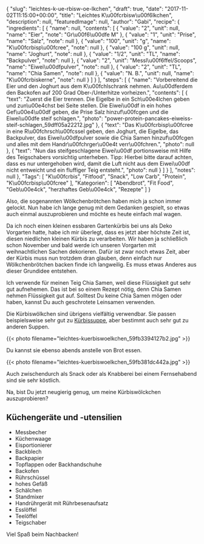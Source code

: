 {
    "slug": "leichtes-k-ue-rbisw-oe-lkchen",
    "draft": true,
    "date": "2017-11-02T11:15:00+00:00",
    "title": "Leichtes K\u00fcrbisw\u00f6lkchen",
    "description": null,
    "featuredImage": null,
    "author": "Gabi",
    "recipe": {
        "ingredients": [
            {
                "name": null,
                "contents": [
                    {
                        "value": "2",
                        "unit": null,
                        "name": "Eier",
                        "note": "Gr\u00f6\u00dfe M"
                    },
                    {
                        "value": "1",
                        "unit": "Prise",
                        "name": "Salz",
                        "note": null
                    },
                    {
                        "value": "100",
                        "unit": "g",
                        "name": "K\u00fcrbisp\u00fcree",
                        "note": null
                    },
                    {
                        "value": "100 g",
                        "unit": null,
                        "name": "Joghurt",
                        "note": null
                    },
                    {
                        "value": "1\/2",
                        "unit": "TL",
                        "name": "Backpulver",
                        "note": null
                    },
                    {
                        "value": "2",
                        "unit": "Messl\u00f6ffel\/Scoops",
                        "name": "Eiwei\u00dfpulver",
                        "note": null
                    },
                    {
                        "value": "2",
                        "unit": "TL",
                        "name": "Chia Samen",
                        "note": null
                    },
                    {
                        "value": "N. B.",
                        "unit": null,
                        "name": "K\u00fcrbiskerne",
                        "note": null
                    }
                ]
            }
        ],
        "steps": [
            {
                "name": "Vorbereitend die Eier und den Joghurt aus dem K\u00fchlschrank nehmen. Au\u00dferdem den Backofen auf 200 Grad Ober-\/Unterhitze vorheizen.",
                "contents": [
                    {
                        "text": "Zuerst die Eier trennen. Die Eigelbe in ein Sch\u00e4lchen geben und zun\u00e4chst bei Seite stellen. Die Eiwei\u00df in ein hohes Gef\u00e4\u00df geben, die Prise Salz hinzuf\u00fcgen und die Eiwei\u00dfe steif schlagen.",
                        "photo": "power-protein-pancakes-eiweiss-steif-schlagen_59dff05a22212.jpg"
                    },
                    {
                        "text": "Das K\u00fcrbisp\u00fcree in eine R\u00fchrsch\u00fcssel geben, den Joghurt, die Eigelbe, das Backpulver, das Eiwei\u00dfpulver sowie die Chia Samen hinzuf\u00fcgen und alles mit dem Handr\u00fchrger\u00e4t verr\u00fchren.",
                        "photo": null
                    },
                    {
                        "text": "Nun das steifgeschlagene Eiwei\u00df portionsweise mit Hilfe des Teigschabers vorsichtig unterheben. Tipp: Hierbei bitte darauf achten, dass es nur untergehoben wird, damit die Luft nicht aus dem Eiwei\u00df nicht entweicht und ein fluffiger Teig entsteht.",
                        "photo": null
                    }
                ]
            }
        ],
        "notes": null
    },
    "Tags": [
        "K\u00fcrbis",
        "Fitfood",
        "Snack",
        "Low Carb",
        "Protein",
        "K\u00fcrbisp\u00fcree"
    ],
    "Kategorien": [
        "Abendbrot",
        "Fit Food",
        "Geb\u00e4ck",
        "herzhaftes Geb\u00e4ck",
        "Rezepte"
    ]
}

Also, die sogenannten Wölkchenbrötchen haben mich ja schon immer gelockt. Nun habe ich lange genug mit dem Gedanken gespielt,  so etwas auch einmal auszuprobieren und möchte es heute einfach mal wagen.

Da ich noch einen kleinen essbaren Gartenkürbis bei uns als Deko Vorgarten hatte, habe ich mir überlegt, dass es jetzt aber höchste Zeit ist, diesen niedlichen kleinen Kürbis zu verarbeiten. Wir haben ja schließlich schon November und bald werde ich unseren Vorgarten mit weihnachtlichen Sachen dekorieren. Dafür ist zwar noch etwas Zeit, aber der Kürbis muss nun trotzdem dran glauben, denn einfach nur Wölkchenbrötchen backen finde ich langweilig. Es muss etwas Anderes aus dieser Grundidee entstehen.

Ich verwende für meinen Teig Chia Samen, weil diese Flüssigkeit gut sehr gut aufnehemen. Das ist bei so einem Rezept nötig, denn Chia Samen nehmen  Flüssigkeit gut auf. Solltest Du keine Chia Samen mögen oder haben, kannst Du auch geschrotete Leinsamen verwenden.

Die Kürbiswölkchen sind übrigens vielfältig verwendbar. Sie passen beispielsweise sehr gut zu [Kürbissuppe](https://kochfokus.de/artikel/hokkaido-kuerbis-suppe/ "Kürbissuppe"), aber bestimmt auch sehr gut zu anderen Suppen.

{{< photo filename="leichtes-kuerbiswoelkchen_59fb3394127b2.jpg" >}}

Du kannst sie ebenso abends anstelle von Brot essen.

{{< photo filename="leichtes-kuerbiswoelkchen_59fb381dc442a.jpg" >}}

Auch zwischendurch als Snack oder als Knabberei bei einem Fernsehabend sind sie sehr köstlich.

Na, bist Du jetzt neugierig genug, um meine Kürbiswölckchen auszuprobieren?

## Küchengeräte und -utensilien

- Messbecher
- Küchenwaage
- Eisportionierer
- Backblech
- Backpapier
- Topflappen oder Backhandschuhe
- Backofen
- Rührschüssel
- hohes Gefäß
- Schälchen
- Standmixer
- Handrührgerät mit Rührbesenaufsatz
- Esslöffel
- Teelöffel
- Teigschaber

Viel Spaß beim Nachbacken!